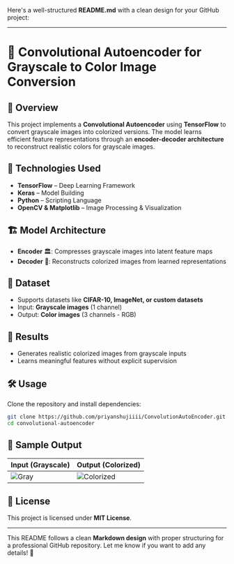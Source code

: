 Here's a well-structured **README.md** with a clean design for your GitHub project:  

---

# 🌈 Convolutional Autoencoder for Grayscale to Color Image Conversion  

## 📌 Overview  
This project implements a **Convolutional Autoencoder** using **TensorFlow** to convert grayscale images into colorized versions. The model learns efficient feature representations through an **encoder-decoder architecture** to reconstruct realistic colors for grayscale images.  

## 🚀 Technologies Used  
- **TensorFlow** – Deep Learning Framework  
- **Keras** – Model Building  
- **Python** – Scripting Language  
- **OpenCV & Matplotlib** – Image Processing & Visualization  

## 🏗 Model Architecture  
- **Encoder** 🏛: Compresses grayscale images into latent feature maps  
- **Decoder** 🎨: Reconstructs colorized images from learned representations  

## 📂 Dataset  
- Supports datasets like **CIFAR-10, ImageNet, or custom datasets**  
- Input: **Grayscale images** (1 channel)  
- Output: **Color images** (3 channels - RGB)  

## 🎯 Results  
- Generates realistic colorized images from grayscale inputs  
- Learns meaningful features without explicit supervision  

## 🛠 Usage  
Clone the repository and install dependencies:  
```bash
git clone https://github.com/priyanshujiiii/ConvolutionAutoEncoder.git
cd convolutional-autoencoder    
```


## 📌 Sample Output  
| Input (Grayscale) | Output (Colorized) |  
|-------------------|------------------|  
| ![Gray](path/to/grayscale-sample.jpg) | ![Colorized](path/to/colorized-sample.jpg) |  


## 📝 License  
This project is licensed under **MIT License**.  

---

This README follows a clean **Markdown design** with proper structuring for a professional GitHub repository. Let me know if you want to add any details! 🚀
